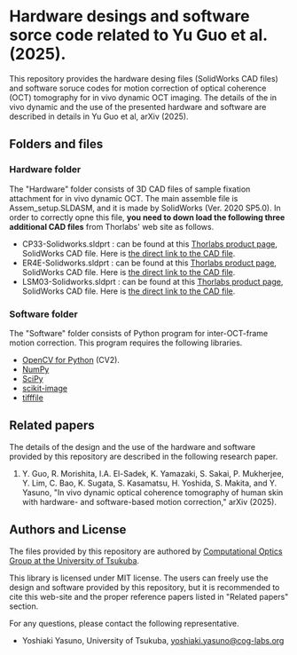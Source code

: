 Hardware desings and software sorce code related to Yu Guo et al. (2025).
=========================================================================

This repository provides the hardware desing files (SolidWorks CAD files) and software soruce codes for motion correction of optical coherence (OCT) tomography for in vivo dynamic OCT imaging.
The details of the in vivo dynamic and the use of the presented hardware and software are described in details in Yu Guo et al, arXiv (2025).

Folders and files 
-------------------
### Hardware folder
The "Hardware" folder consists of 3D CAD files of sample fixation attachment for in vivo dynamic OCT. 
The main assemble file is Assem_setup.SLDASM, and it is made by SolidWorks (Ver. 2020 SP5.0).
In order to correctly opne this file, **you need to down load the following three additional CAD files** from Thorlabs' web site as follows.

- CP33-Solidworks.sldprt : can be found at this [Thorlabs product page](https://www.thorlabs.com/thorproduct.cfm?partnumber=CP33/M), SolidWorks CAD file. Here is [the direct link to the CAD file](https://www.thorlabs.com/_sd.cfm?fileName=TTN189114-E0W.sldprt&partNumber=CP33/M).
- ER4E-Solidworks.sldprt : can be found at this [Thorlabs product page](https://www.thorlabs.com/thorproduct.cfm?partnumber=ER4E), SolidWorks CAD file. Here is [the direct link to the CAD file](https://www.thorlabs.com/_sd.cfm?fileName=23114-E0W.sldprt&partNumber=ER4E).
- LSM03-Solidworks.sldprt : can be found at this [Thorlabs product page](https://www.thorlabs.co.jp/thorproduct.cfm?partnumber=LSM03), SolidWorks CAD file. Here is [the direct link to the CAD file](https://www.thorlabs.co.jp/_sd.cfm?fileName=16597-E0W.sldprt&partNumber=LSM03).

### Software folder
The "Software" folder consists of Python program for inter-OCT-frame motion correction.
This program requires the following libraries.
- [OpenCV for Python](https://pypi.org/project/opencv-python/) (CV2).
- [NumPy](https://numpy.org/)
- [SciPy](https://scipy.org/)
- [scikit-image](https://scikit-image.org/)
- [tifffile](https://pypi.org/project/tifffile/)

Related papers
-----------------------
The details of the design and the use of the hardware and software provided by this repository are described in the following research paper.
1. Y. Guo, R. Morishita, I.A. El-Sadek, K. Yamazaki, S. Sakai, P. Mukherjee, Y. Lim, C. Bao, K. Sugata, S. Kasamatsu, H. Yoshida, S. Makita, and Y. Yasuno, "In vivo dynamic optical coherence tomography of human skin with hardware- and software-based motion correction," arXiv (2025).

Authors and License
-----------------------
The files provided by this repository are authored by [Computational Optics Group at the University of Tsukuba](https://cog-news.blogspot.com/).

This library is licensed under MIT license.
The users can freely use the design and software provided by this repository, but it is recommended to cite this web-site and the proper reference papers listed in "Related papers" section.

For any questions, please contact the following representative.
- Yoshiaki Yasuno, University of Tsukuba, yoshiaki.yasuno@cog-labs.org
